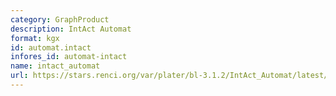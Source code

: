 ```yaml
---
category: GraphProduct
description: IntAct Automat
format: kgx
id: automat.intact
infores_id: automat-intact
name: intact_automat
url: https://stars.renci.org/var/plater/bl-3.1.2/IntAct_Automat/latest/kgx_files
---
```

